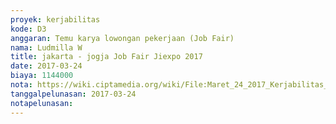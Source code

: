 ```yaml
---
proyek: kerjabilitas
kode: D3
anggaran: Temu karya lowongan pekerjaan (Job Fair)
nama: Ludmilla W
title: jakarta - jogja Job Fair Jiexpo 2017
date: 2017-03-24
biaya: 1144000
nota: https://wiki.ciptamedia.org/wiki/File:Maret_24_2017_Kerjabilitas_D3_jakarta_jogja_jiexpo_ludmilla.png
tanggalpelunasan: 2017-03-24
notapelunasan:
---
```

